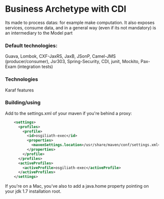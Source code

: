  # Business Archetype with CDI

Its made to process datas: for example make computation.
It also exposes services, consume data, and in a general way (even if its not mandatory) is an intermediary to the Model part

### Default technologies:
Guava, Lombok, CXF-JaxRS, JaxB, JSonP, Camel-JMS (producer/consumer), Jsr303, Spring-Security, CDI, junit, Mockito, Pax-Exam (integration tests)


### Technologies
Karaf features

### Building/using

Add to the settings.xml of your maven if you're behind a proxy:
```xml
    <settings>
      <profiles>
        <profile>
          <id>osgiliath-exec</id>
          <properties>
            <mavenSettings.location>/usr/share/maven/conf/settings.xml</mavenSettings.location>
          </properties>
        </profile>
      </profiles>
      <activeProfiles>
        <activeProfile>osgiliath-exec</activeProfile>
      </activeProfiles>
    </settings>
```
If you're on a Mac, you've also to add a java.home property pointing on your jdk 1.7 installation root.


